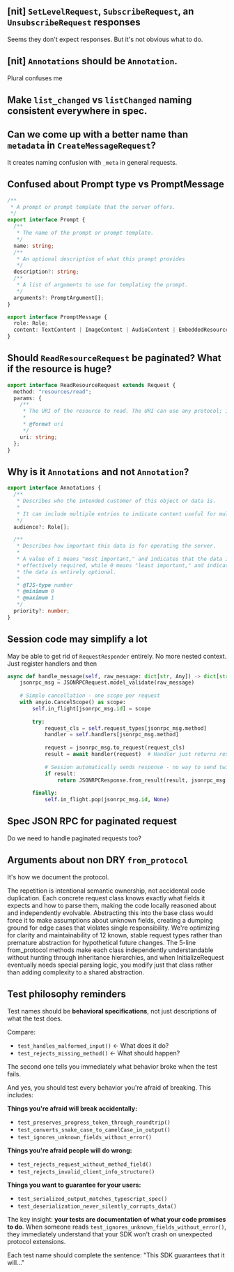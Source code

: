## [nit] `SetLevelRequest`, `SubscribeRequest`, an `UnsubscribeRequest` responses

Seems they don't expect responses. But it's not obvious what to do.

## [nit] `Annotations` should be `Annotation`.

Plural confuses me

## Make `list_changed` vs `listChanged` naming consistent everywhere in spec.

## Can we come up with a better name than `metadata` in `CreateMessageRequest`?

It creates naming confusion with `_meta` in general requests.

## Confused about Prompt type vs PromptMessage

```typescript
/**
 * A prompt or prompt template that the server offers.
 */
export interface Prompt {
  /**
   * The name of the prompt or prompt template.
   */
  name: string;
  /**
   * An optional description of what this prompt provides
   */
  description?: string;
  /**
   * A list of arguments to use for templating the prompt.
   */
  arguments?: PromptArgument[];
}

export interface PromptMessage {
  role: Role;
  content: TextContent | ImageContent | AudioContent | EmbeddedResource;
}
```
## Should `ReadResourceRequest` be paginated? What if the resource is huge?

```typescript
export interface ReadResourceRequest extends Request {
  method: "resources/read";
  params: {
    /**
     * The URI of the resource to read. The URI can use any protocol; it is up to the server how to interpret it.
     *
     * @format uri
     */
    uri: string;
  };
}
```

## Why is it `Annotations` and not `Annotation`?

```typescript
export interface Annotations {
  /**
   * Describes who the intended customer of this object or data is.
   *
   * It can include multiple entries to indicate content useful for multiple audiences (e.g., `["user", "assistant"]`).
   */
  audience?: Role[];

  /**
   * Describes how important this data is for operating the server.
   *
   * A value of 1 means "most important," and indicates that the data is
   * effectively required, while 0 means "least important," and indicates that
   * the data is entirely optional.
   *
   * @TJS-type number
   * @minimum 0
   * @maximum 1
   */
  priority?: number;
}
```

## Session code may simplify a lot

May be able to get rid of `RequestResponder` entirely. No more nested context.
Just register handlers and then
```python
async def handle_message(self, raw_message: dict[str, Any]) -> dict[str, Any] | None:
    jsonrpc_msg = JSONRPCRequest.model_validate(raw_message)
    
    # Simple cancellation - one scope per request
    with anyio.CancelScope() as scope:
        self.in_flight[jsonrpc_msg.id] = scope
        
        try:
            request_cls = self.request_types[jsonrpc_msg.method]
            handler = self.handlers[jsonrpc_msg.method]
            
            request = jsonrpc_msg.to_request(request_cls)
            result = await handler(request)  # Handler just returns result
            
            # Session automatically sends response - no way to send twice!
            if result:
                return JSONRPCResponse.from_result(result, jsonrpc_msg.id).to_wire()
                
        finally:
            self.in_flight.pop(jsonrpc_msg.id, None)
```

## Spec JSON RPC for paginated request

Do we need to handle paginated requests too?

## Arguments about non DRY `from_protocol`

It's how we document the protocol.

The repetition is intentional semantic ownership, not accidental code duplication. Each concrete request class knows exactly what fields it expects and how to parse them, making the code locally reasoned about and independently evolvable. Abstracting this into the base class would force it to make assumptions about unknown fields, creating a dumping ground for edge cases that violates single responsibility. We're optimizing for clarity and maintainability of 12 known, stable request types rather than premature abstraction for hypothetical future changes. The 5-line from_protocol methods make each class independently understandable without hunting through inheritance hierarchies, and when InitializeRequest eventually needs special parsing logic, you modify just that class rather than adding complexity to a shared abstraction.

## Test philosophy reminders

Test names should be **behavioral specifications**, not just descriptions of what the test does.

Compare:
- `test_handles_malformed_input()` ← What does it do?
- `test_rejects_missing_method()` ← What should happen?

The second one tells you immediately what behavior broke when the test fails.

And yes, you should test every behavior you're afraid of breaking. This includes:

**Things you're afraid will break accidentally:**
- `test_preserves_progress_token_through_roundtrip()`
- `test_converts_snake_case_to_camelCase_in_output()`
- `test_ignores_unknown_fields_without_error()`

**Things you're afraid people will do wrong:**
- `test_rejects_request_without_method_field()`
- `test_rejects_invalid_client_info_structure()`

**Things you want to guarantee for your users:**
- `test_serialized_output_matches_typescript_spec()`
- `test_deserialization_never_silently_corrupts_data()`

The key insight: **your tests are documentation of what your code promises to do**. When someone reads `test_ignores_unknown_fields_without_error()`, they immediately understand that your SDK won't crash on unexpected protocol extensions.

Each test name should complete the sentence: "This SDK guarantees that it will..."